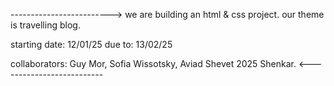 ------------------------->
we are building an html & css project.
our theme is travelling blog.

starting date: 12/01/25
due to: 13/02/25

collaborators: Guy Mor, Sofia Wissotsky, Aviad Shevet
2025 Shenkar.
<--------------------------
